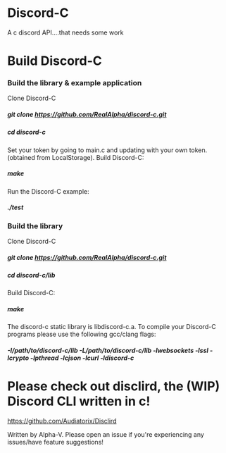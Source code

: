 # Discord-C
A c discord API....that needs some work

# Build Discord-C
### Build the library & example application
Clone Discord-C
##### git clone https://github.com/RealAlpha/discord-c.git
##### cd discord-c
Set your token by going to main.c and updating <YOUR TOKEN HERE> with your own token. (obtained from LocalStorage).
Build Discord-C:
##### make
Run the Discord-C example:
##### ./test

### Build the library
Clone Discord-C
##### git clone https://github.com/RealAlpha/discord-c.git
##### cd discord-c/lib
Build Discord-C:
##### make
The discord-c static library is libdiscord-c.a. To compile your Discord-C programs please use the following gcc/clang flags:
#####  -I/path/to/discord-c/lib -L/path/to/discord-c/lib -lwebsockets -lssl -lcrypto -lpthread -lcjson -lcurl -ldiscord-c

# Please check out disclird, the (WIP) Discord CLI written in c!
https://github.com/Audiatorix/Disclird

Written by Alpha-V. Please open an issue if you're experiencing any issues/have feature suggestions!
